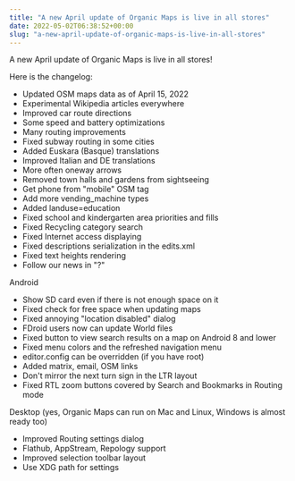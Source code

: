 ```yaml
---
title: "A new April update of Organic Maps is live in all stores"
date: 2022-05-02T06:38:52+00:00
slug: "a-new-april-update-of-organic-maps-is-live-in-all-stores"
---
```


A new April update of Organic Maps is live in all stores!

Here is the changelog:

- Updated OSM maps data as of April 15, 2022
- Experimental Wikipedia articles everywhere
- Improved car route directions
- Some speed and battery optimizations
- Many routing improvements
- Fixed subway routing in some cities
- Added Euskara (Basque) translations
- Improved Italian and DE translations
- More often oneway arrows
- Removed town halls and gardens from sightseeing
- Get phone from "mobile" OSM tag
- Add more vending_machine types
- Added landuse=education
- Fixed school and kindergarten area priorities and fills
- Fixed Recycling category search
- Fixed Internet access displaying
- Fixed descriptions serialization in the edits.xml
- Fixed text heights rendering
- Follow our news in "?"

Android

- Show SD card even if there is not enough space on it
- Fixed check for free space when updating maps
- Fixed annoying "location disabled" dialog
- FDroid users now can update World files
- Fixed button to view search results on a map on Android 8 and lower
- Fixed menu colors and the refreshed navigation menu
- editor.config can be overridden (if you have root)
- Added matrix, email, OSM links
- Don't mirror the next turn sign in the LTR layout
- Fixed RTL zoom buttons covered by Search and Bookmarks in Routing mode

Desktop (yes, Organic Maps can run on Mac and Linux, Windows is almost ready too)

- Improved Routing settings dialog
- Flathub, AppStream, Repology support
- Improved selection toolbar layout
- Use XDG path for settings

